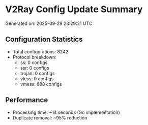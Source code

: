 # V2Ray Config Update Summary
Generated on: 2025-09-29 23:29:21 UTC

## Configuration Statistics
- Total configurations: 8242
- Protocol breakdown:
  - ss: 0 configs
  - ssr: 0 configs
  - trojan: 0 configs
  - vless: 0 configs
  - vmess: 688 configs

## Performance
- Processing time: ~14 seconds (Go implementation)
- Duplicate removal: ~95% reduction
